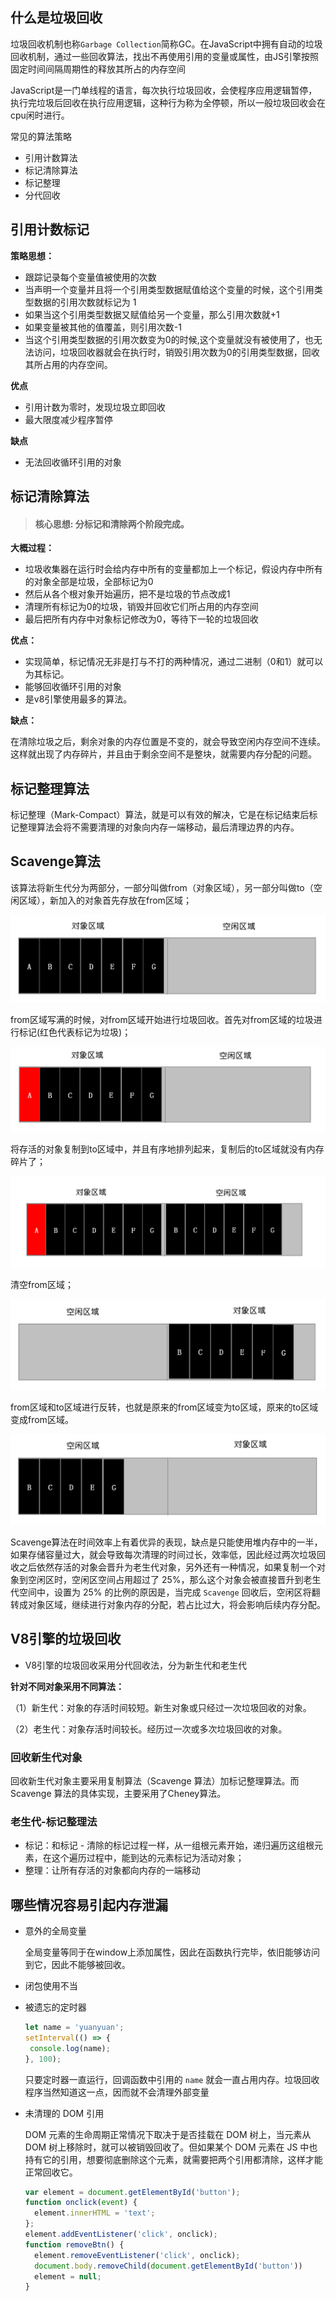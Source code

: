 ## 什么是垃圾回收

 垃圾回收机制也称`Garbage Collection`简称GC。在JavaScript中拥有自动的垃圾回收机制，通过一些回收算法，找出不再使用引用的变量或属性，由JS引擎按照固定时间间隔周期性的释放其所占的内存空间 

 JavaScript是一门单线程的语言，每次执行垃圾回收，会使程序应用逻辑暂停，执行完垃圾后回收在执行应用逻辑，这种行为称为全停顿，所以一般垃圾回收会在cpu闲时进行。 

 常见的算法策略 

+ 引用计数算法
+ 标记清除算法
+ 标记整理
+ 分代回收

##  引用计数标记

 **策略思想：** 

+ 跟踪记录每个变量值被使用的次数
+ 当声明一个变量并且将一个引用类型数据赋值给这个变量的时候，这个引用类型数据的引用次数就标记为 1
+ 如果当这个引用类型数据又赋值给另一个变量，那么引用次数就+1
+ 如果变量被其他的值覆盖，则引用次数-1
+ 当这个引用类型数据的引用次数变为0的时候,这个变量就没有被使用了，也无法访问，垃圾回收器就会在执行时，销毁引用次数为0的引用类型数据，回收其所占用的内存空间。

**优点**

+ 引用计数为零时，发现垃圾立即回收
+ 最大限度减少程序暂停

**缺点**

- 无法回收循环引用的对象

##  标记清除算法

> #### 核心思想:  分标记和清除两个阶段完成。 

 **大概过程：** 

- 垃圾收集器在运行时会给内存中所有的变量都加上一个标记，假设内存中所有的对象全部是垃圾，全部标记为0
- 然后从各个根对象开始遍历，把不是垃圾的节点改成1
- 清理所有标记为0的垃圾，销毁并回收它们所占用的内存空间
- 最后把所有内存中对象标记修改为0，等待下一轮的垃圾回收

**优点：**

- 实现简单，标记情况无非是打与不打的两种情况，通过二进制（0和1）就可以为其标记。
- 能够回收循环引用的对象
- 是v8引擎使用最多的算法。

**缺点：**

在清除垃圾之后，剩余对象的内存位置是不变的，就会导致空闲内存空间不连续。这样就出现了内存碎片，并且由于剩余空间不是整块，就需要内存分配的问题。

##  标记整理算法

 标记整理（Mark-Compact）算法，就是可以有效的解决，它是在标记结束后标记整理算法会将不需要清理的对象向内存一端移动，最后清理边界的内存。

 ## Scavenge算法  

 该算法将新生代分为两部分，一部分叫做from（对象区域），另一部分叫做to（空闲区域），新加入的对象首先存放在from区域；

![Scavenge算法](./assets/images/1155527-20220320222512252-618938289.png) 

 from区域写满的时候，对from区域开始进行垃圾回收。首先对from区域的垃圾进行标记(红色代表标记为垃圾)； 

![Scavenge算法](./assets/images/1155527-20220320222532461-104056076.png)

 将存活的对象复制到to区域中，并且有序地排列起来，复制后的to区域就没有内存碎片了； 

![Scavenge算法](./assets/images/1155527-20220320222624767-871994632.png)

 清空from区域； 

![ 清空from区域](./assets/images/1155527-20220320222646324-832514264.png)

 from区域和to区域进行反转，也就是原来的from区域变为to区域，原来的to区域变成from区域。 

![ from区域和to区域进行反转，也就是原来的from区域变为to区域，原来的to区域变成from区域](./assets/images/1155527-20220320222902040-547647537.png)

 Scavenge算法在时间效率上有着优异的表现，缺点是只能使用堆内存中的一半，如果存储容量过大，就会导致每次清理的时间过长，效率低，因此经过两次垃圾回收之后依然存活的对象会晋升为老生代对象，另外还有一种情况，如果复制一个对象到空闲区时，空闲区空间占用超过了 25%，那么这个对象会被直接晋升到老生代空间中，设置为 25% 的比例的原因是，当完成 `Scavenge` 回收后，空闲区将翻转成对象区域，继续进行对象内存的分配，若占比过大，将会影响后续内存分配。 

## V8引擎的垃圾回收

- V8引擎的垃圾回收采用分代回收法，分为新生代和老生代

**针对不同对象采用不同算法：**

（1）新生代：对象的存活时间较短。新生对象或只经过一次垃圾回收的对象。

（2）老生代：对象存活时间较长。经历过一次或多次垃圾回收的对象。

### 回收新生代对象

回收新生代对象主要采用复制算法（Scavenge 算法）加标记整理算法。而Scavenge 算法的具体实现，主要采用了Cheney算法。

### 老生代-标记整理法

- 标记：和标记 - 清除的标记过程一样，从一组根元素开始，递归遍历这组根元素，在这个遍历过程中，能到达的元素标记为活动对象；
- 整理：让所有存活的对象都向内存的一端移动

##  哪些情况容易引起内存泄漏 

+ 意外的全局变量

  全局变量等同于在window上添加属性，因此在函数执行完毕，依旧能够访问到它，因此不能够被回收。

+ 闭包使用不当

+ 被遗忘的定时器

   ```js
  let name = 'yuanyuan'; 
  setInterval(() => {
    console.log(name); 
  }, 100);
  ```
  
   只要定时器一直运行，回调函数中引用的 `name` 就会一直占用内存。垃圾回收程序当然知道这一点，因而就不会清理外部变量
  
+ 未清理的 DOM 引用

  DOM 元素的生命周期正常情况下取决于是否挂载在 DOM 树上，当元素从 DOM 树上移除时，就可以被销毁回收了。但如果某个 DOM 元素在 JS 中也持有它的引用，想要彻底删除这个元素，就需要把两个引用都清除，这样才能正常回收它。

  ```js
  var element = document.getElementById('button');
  function onclick(event) {
    element.innerHTML = 'text';
  };
  element.addEventListener('click', onclick);
  function removeBtn() {
    element.removeEventListener('click', onclick);
    document.body.removeChild(document.getElementById('button'))
    element = null; 
  }
  ```

  
